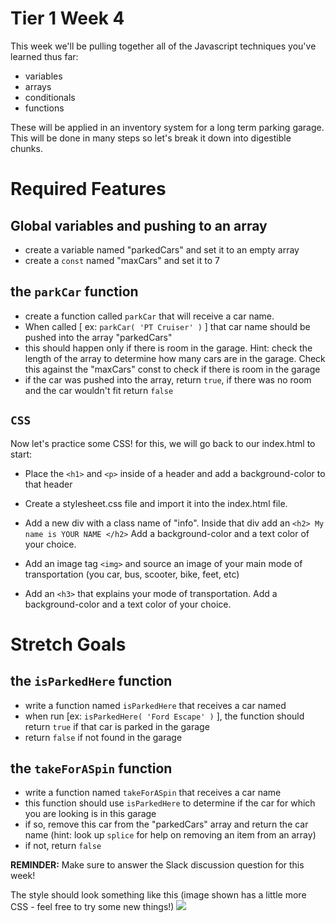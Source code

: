 Tier 1 Week 4
===

This week we'll be pulling together all of the Javascript techniques you've learned thus far:

- variables
- arrays
- conditionals
- functions

These will be applied in an inventory system for a long term parking garage. This will be done in many steps so let's break it down into digestible chunks.

Required Features
===

Global variables and pushing to an array
---

- create a variable named "parkedCars" and set it to an empty array
- create a ```const``` named "maxCars" and set it to 7

the ```parkCar``` function
---

- create a function called ```parkCar``` that will receive a car name.
- When called [ ex: ```parkCar( 'PT Cruiser' )``` ] that car name should be pushed into the array "parkedCars"
- this should happen only if there is room in the garage. Hint: check the length of the array to determine how many cars are in the garage. Check this against the "maxCars" const to check if there is room in the garage
- if the car was pushed into the array, return ```true```, if there was no room and the car wouldn't fit return ```false```

```CSS``` 
---
Now let's practice some CSS! for this, we will go back to our index.html to start:

- Place the `<h1>` and `<p>` inside of a header and add a background-color to that header

- Create a stylesheet.css file and import it into the index.html file.

- Add a new div with a class name of "info". Inside that div add an `<h2> My name is YOUR NAME </h2>` Add a background-color and a text color of your choice.

- Add an image tag `<img>` and source an image of your main mode of transportation (you car, bus, scooter, bike, feet, etc)

- Add an `<h3>` that explains your mode of transportation. Add a background-color and a text color of your choice.


Stretch Goals
===

the ```isParkedHere``` function
---

- write a function named ```isParkedHere``` that receives a car named
- when run [ex: ```isParkedHere( 'Ford Escape' )``` ], the function should return ```true``` if that car is parked in the garage
- return ```false``` if not found in the garage

the ```takeForASpin``` function
---

- write a function named ```takeForASpin``` that receives a car name
- this function should use ```isParkedHere``` to determine if the car for which you are looking is in this garage
- if so, remove this car from the "parkedCars" array and return the car name (hint: look up ```splice``` for help on removing an item from an array)
- if not, return ```false```

**REMINDER:** Make sure to answer the Slack discussion question for this week!

The style should look something like this (image shown has a little more CSS - feel free to try some new things!)
<img src="./example.png" />